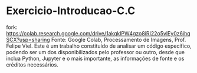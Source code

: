 # Exercicio-Introducao-C.C
fork: 
https://colab.research.google.com/drive/1akqklPW4gzo8iRI22o5vlEy0z6ihqSCX?usp=sharing
Fonte: Google Colab, Processamento de Imagens, Prof. Felipe Viel.
Este é um trabalho constituído de analisar um código específico, podendo ser um dos disponibilizados pelo professor ou outro, desde que inclua Python, Jupyter e o mais importante, as informações de fonte e os créditos necessários.
